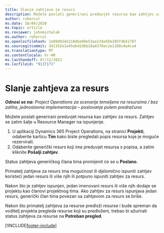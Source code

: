 ```yaml
---
title: Slanje zahtjeva za resurs
description: Možete poslati generirani preduvjet resursa kao zahtjev za resurs. Zahtjev se zatim šalje u Resource Manager na ispunjenje.
author: ruhercul
ms.date: 10/04/2020
ms.topic: article
ms.reviewer: johnmichalak
ms.author: ruhercul
ms.openlocfilehash: 1e09d92de310dbe09e53ae134e5bb195fd64178f
ms.sourcegitcommit: 341192e1e45eb42d6b18a8370ac2e1100c4a4ca4
ms.translationtype: MT
ms.contentlocale: hr-HR
ms.lasthandoff: 07/12/2022
ms.locfileid: "9137171"
---
```

# <a name="submit-a-resource-request"></a>Slanje zahtjeva za resurs

_**Odnosi se na:** Project Operations za scenarije temeljene na resursima / bez zaliha, jednostavna implementacija – poslovanje putem predračuna_

Možete poslati generirani preduvjet resursa kao zahtjev za resurs. Zahtjev se zatim šalje u Resource Manager na ispunjenje.

1. U aplikaciji Dynamics 365 Project Operations, na stranici **Projekti**, odaberite karticu **Tim** kako biste pregledali popis resursa koje je moguće rezervirati. 
2. Odaberite generički resurs koji ima preduvjet resursa s popisa, a zatim kliknite **Pošalji zahtjev**.

Status zahtjeva generičkog člana tima promijenit će se u **Poslano**.

Primatelj zahtjeva za resurs ima mogućnost ili djelomično ispuniti zahtjev koristeći jedan resurs ili više njih ili potpuno ispuniti zahtjev za resurs.

Nakon što je zahtjev ispunjen, jedan imenovani resurs ili više njih dodaje se projektu kao članovi projektnog tima. Ako zahtjev za resurs ispunjava jedan resurs, generički član tima povezan sa zahtjevom za resurs se briše. 

Nakon što primatelj zahtjeva za resurse predloži resurse i bude spreman da voditelj projekta pregleda resurse koji su predloženi, trebao bi ažurirati status zahtjeva za resurse na **Potreban pregled**.


[!INCLUDE[footer-include](../includes/footer-banner.md)]
